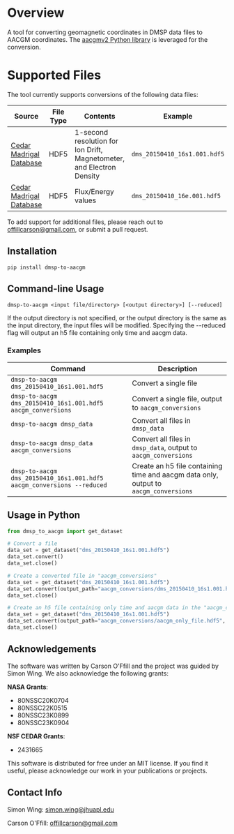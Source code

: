 # Overview

A tool for converting geomagnetic coordinates in DMSP data files to AACGM coordinates. The [aacgmv2 Python library](https://github.com/aburrell/aacgmv2) is leveraged for the conversion.


# Supported Files
The tool currently supports conversions of the following data files:

| **Source**                     | **File Type** | **Contents**                                | **Example**                   |
|--------------------------------|---------------|--------------------------------------------|--------------------------------|
| [Cedar Madrigal Database](http://cedar.openmadrigal.org)        | HDF5          | 1-second resolution for Ion Drift, Magnetometer, and Electron Density | `dms_20150410_16s1.001.hdf5`  |
| [Cedar Madrigal Database](http://cedar.openmadrigal.org)        | HDF5          | Flux/Energy values                         | `dms_20150410_16e.001.hdf5`   |

To add support for additional files, please reach out to offillcarson@gmail.com, or submit a pull request.

## Installation

```pip install dmsp-to-aacgm```

## Command-line Usage

```dmsp-to-aacgm <input file/directory> [<output directory>] [--reduced]```

If the output directory is not specified, or the output directory is the same as the input directory, the input files will be modified.
Specifying the --reduced flag will output an h5 file containing only time and aacgm data.

### Examples

| **Command**                                        | **Description**                                      |
|---------------------------------------------------|------------------------------------------------------|
| `dmsp-to-aacgm dms_20150410_16s1.001.hdf5`        | Convert a single file                                |
| `dmsp-to-aacgm dms_20150410_16s1.001.hdf5 aacgm_conversions` | Convert a single file, output to `aacgm_conversions` |
| `dmsp-to-aacgm dmsp_data`                         | Convert all files in `dmsp_data`                     |
| `dmsp-to-aacgm dmsp_data aacgm_conversions`       | Convert all files in `dmsp_data`, output to `aacgm_conversions` |
| `dmsp-to-aacgm dms_20150410_16s1.001.hdf5 aacgm_conversions --reduced` | Create an h5 file containing time and aacgm data only, output to `aacgm_conversions` |

## Usage in Python

```python
from dmsp_to_aacgm import get_dataset

# Convert a file
data_set = get_dataset("dms_20150410_16s1.001.hdf5")
data_set.convert()
data_set.close()

# Create a converted file in "aacgm_conversions"
data_set = get_dataset("dms_20150410_16s1.001.hdf5")
data_set.convert(output_path="aacgm_conversions/dms_20150410_16s1.001.hdf5")
data_set.close()

# Create an h5 file containing only time and aacgm data in the "aacgm_conversions" directory
data_set = get_dataset("dms_20150410_16s1.001.hdf5")
data_set.convert(output_path="aacgm_conversions/aacgm_only_file.hdf5", minimal=True)
data_set.close()
```

## Acknowledgements

The software was written by Carson O'Ffill and the project was guided by Simon Wing. We also acknowledge the following grants:

**NASA Grants**:
- 80NSSC20K0704
- 80NSSC22K0515
- 80NSSC23K0899
- 80NSSC23K0904

**NSF CEDAR Grants**:
- 2431665

This software is distributed for free under an MIT license. If you find it useful, please acknowledge our work in your publications or projects.

## Contact Info

Simon Wing: simon.wing@jhuapl.edu

Carson O'Ffill: offillcarson@gmail.com